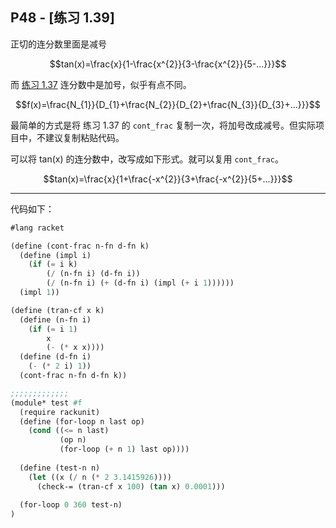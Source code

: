 ## P48 - [练习 1.39]

正切的连分数里面是减号

$$tan(x)=\frac{x}{1-\frac{x^{2}}{3-\frac{x^{2}}{5-...}}}$$

而 [练习 1.37](exercise_1_37.md) 连分数中是加号，似乎有点不同。

$$f(x)=\frac{N_{1}}{D_{1}+\frac{N_{2}}{D_{2}+\frac{N_{3}}{D_{3}+...}}}$$

最简单的方式是将 练习 1.37 的 `cont_frac` 复制一次，将加号改成减号。但实际项目中，不建议复制粘贴代码。

可以将 tan(x) 的连分数中，改写成如下形式。就可以复用 `cont_frac`。

$$tan(x)=\frac{x}{1+\frac{-x^{2}}{3+\frac{-x^{2}}{5+...}}}$$

-----

代码如下：

``` Scheme
#lang racket

(define (cont-frac n-fn d-fn k)
  (define (impl i)
    (if (= i k)
        (/ (n-fn i) (d-fn i))
        (/ (n-fn i) (+ (d-fn i) (impl (+ i 1))))))
  (impl 1))

(define (tran-cf x k)
  (define (n-fn i)
    (if (= i 1)
        x
        (- (* x x))))
  (define (d-fn i)
    (- (* 2 i) 1))
  (cont-frac n-fn d-fn k))

;;;;;;;;;;;;;
(module* test #f
  (require rackunit)
  (define (for-loop n last op)
    (cond ((<= n last)
           (op n)
           (for-loop (+ n 1) last op))))
  
  (define (test-n n)
    (let ((x (/ n (* 2 3.1415926))))
      (check-= (tran-cf x 100) (tan x) 0.0001)))
  
  (for-loop 0 360 test-n)
)

```

